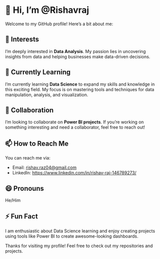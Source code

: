 # 👋 Hi, I’m @Rishavraj

Welcome to my GitHub profile! Here’s a bit about me:

## 👀 Interests
I’m deeply interested in **Data Analysis**. My passion lies in uncovering insights from data and helping businesses make data-driven decisions.

## 🌱 Currently Learning
I’m currently learning **Data Science** to expand my skills and knowledge in this exciting field. My focus is on mastering tools and techniques for data manipulation, analysis, and visualization.

## 💞️ Collaboration
I’m looking to collaborate on **Power BI projects**. If you’re working on something interesting and need a collaborator, feel free to reach out!

## 📫 How to Reach Me
You can reach me via:
- Email: rishav.raz04@gmail.com
- LinkedIn: https://www.linkedin.com/in/rishav-raj-146789273/
 
## 😄 Pronouns
He/Him

## ⚡ Fun Fact
I am enthusiastic about Data Science learning and enjoy creating projects using tools like Power BI to create awesome-looking dashboards.

Thanks for visiting my profile! Feel free to check out my repositories and projects.
